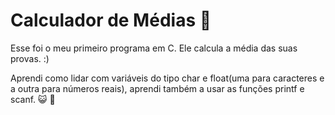 # Calculador de Médias :page_with_curl:
Esse foi o meu primeiro programa em C. Ele calcula a média das suas provas. :)

Aprendi como lidar com variáveis do tipo char e float(uma para caracteres e a outra para números reais), aprendi também a usar as funções printf e scanf. :smiley_cat: :metal:  

